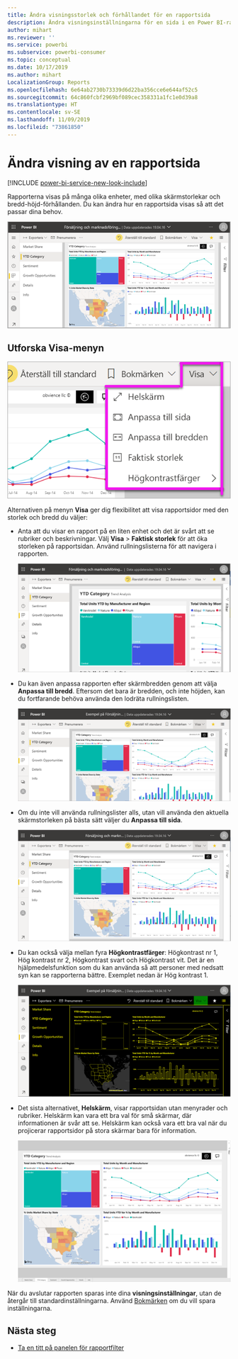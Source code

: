 ```yaml
---
title: Ändra visningsstorlek och förhållandet för en rapportsida
description: Ändra visningsinställningarna för en sida i en Power BI-rapport
author: mihart
ms.reviewer: ''
ms.service: powerbi
ms.subservice: powerbi-consumer
ms.topic: conceptual
ms.date: 10/17/2019
ms.author: mihart
LocalizationGroup: Reports
ms.openlocfilehash: 6e64ab2730b73339d6d22ba356cce6e644af52c5
ms.sourcegitcommit: 64c860fcbf2969bf089cec358331a1fc1e0d39a8
ms.translationtype: HT
ms.contentlocale: sv-SE
ms.lasthandoff: 11/09/2019
ms.locfileid: "73861850"
---
```

# <a name="change-the-display-of-a-report-page"></a>Ändra visning av en rapportsida

[!INCLUDE [power-bi-service-new-look-include](../includes/power-bi-service-new-look-include.md)]

Rapporterna visas på många olika enheter, med olika skärmstorlekar och bredd-höjd-förhållanden. Du kan ändra hur en rapportsida visas så att det passar dina behov.

![Skärmbild av hur en rapport visas på arbetsytan.](media/end-user-report-view/power-bi-canvas.png)

## <a name="explore-the-view-menu"></a>Utforska Visa-menyn

![Skärmbild av alternativen i listrutan Visa.](media/end-user-report-view/power-bi-viewmenu.png)


Alternativen på menyn **Visa** ger dig flexibilitet att visa rapportsidor med den storlek och bredd du väljer:

- Anta att du visar en rapport på en liten enhet och det är svårt att se rubriker och beskrivningar.  Välj **Visa** > **Faktisk storlek** för att öka storleken på rapportsidan. Använd rullningslisterna för att navigera i rapporten.

    ![Skärmbild av en rapport med inställningen Faktisk storlek, med två rullningslister markerade.](media/end-user-report-view/power-bi-view-actual.png)

- Du kan även anpassa rapporten efter skärmbredden genom att välja **Anpassa till bredd**. Eftersom det bara är bredden, och inte höjden, kan du fortfarande behöva använda den lodräta rullningslisten.

  ![Skärmbild av en rapport med inställningen Anpassa till bredd, med den lodräta rullningslisten markerad.](media/end-user-report-view/power-bi-view-width.png)

- Om du inte vill använda rullningslister alls, utan vill använda den aktuella skärmstorleken på bästa sätt väljer du **Anpassa till sida**.

   ![Skärmbild av en rapport med inställningen Anpassa till sida.](media/end-user-report-view/power-bi-view-fit.png)

- Du kan också välja mellan fyra **Högkontrastfärger**: Högkontrast nr 1, Hög kontrast nr 2, Högkontrast svart och Högkontrast vit. Det är en hjälpmedelsfunktion som du kan använda så att personer med nedsatt syn kan se rapporterna bättre. Exemplet nedan är Hög kontrast 1. 

    ![Skärmbild av en rapport inställd på Hög kontrast 1.](media/end-user-report-view/power-bi-contrast1.png)

- Det sista alternativet, **Helskärm**, visar rapportsidan utan menyrader och rubriker. Helskärm kan vara ett bra val för små skärmar, där informationen är svår att se.  Helskärm kan också vara ett bra val när du projicerar rapportsidor på stora skärmar bara för information.  

    ![rapport visad i helskärm](media/end-user-report-view/power-bi-full-screen.png)

När du avslutar rapporten sparas inte dina **visningsinställningar**, utan de återgår till standardinställningarna. Använd [Bokmärken](end-user-bookmarks.md) om du vill spara inställningarna.

## <a name="next-steps"></a>Nästa steg

* [Ta en titt på panelen för rapportfilter](end-user-report-filter.md)